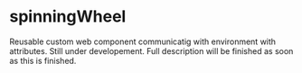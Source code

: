 # spinningWheel

Reusable custom web component communicatig with environment with attributes. Still under developement.
Full description will be finished as soon as this is finished.
